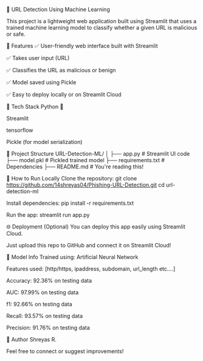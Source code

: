 🧠 URL Detection Using Machine Learning

This project is a lightweight web application built using Streamlit that uses a trained machine learning model to classify whether a given URL is malicious or safe.

📌 Features
✅ User-friendly web interface built with Streamlit

✅ Takes user input (URL)

✅ Classifies the URL as malicious or benign

✅ Model saved using Pickle

✅ Easy to deploy locally or on Streamlit Cloud

🧰 Tech Stack
Python 🐍

Streamlit

tensorflow

Pickle (for model serialization)

📁 Project Structure
URL-Detection-ML/
│
├── app.py                 # Streamlit UI code
├── model.pkl              # Pickled trained model
├── requirements.txt       # Dependencies
├── README.md              # You're reading this!

🚀 How to Run Locally
Clone the repository: git clone https://github.com/14shreyas04/Phishing-URL-Detection.git
                      cd url-detection-ml

Install dependencies: pip install -r requirements.txt

Run the app: streamlit run app.py

🌐 Deployment (Optional)
You can deploy this app easily using Streamlit Cloud.

Just upload this repo to GitHub and connect it on Streamlit Cloud!

🧠 Model Info 
Trained using: Artificial Neural Network

Features used: [http/https, ipaddress, subdomain, url_length etc....]

Accuracy: 92.36% on testing data

AUC:  97.99% on testing data

f1:  92.66% on testing data

Recall:  93.57% on testing data

Precision:  91.76% on testing data

🙌 Author
Shreyas R.

Feel free to connect or suggest improvements!
